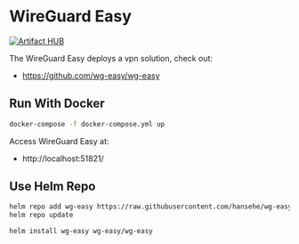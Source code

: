 # WireGuard Easy

[![Artifact HUB](https://img.shields.io/endpoint?url=https://artifacthub.io/badge/repository/wg-easy)](https://artifacthub.io/packages/search?repo=wg-easy)

The WireGuard Easy deploys a vpn solution, check out:
- https://github.com/wg-easy/wg-easy

## Run With Docker
```bash
docker-compose -f docker-compose.yml up
```

Access WireGuard Easy at: 
- http://localhost:51821/

## Use Helm Repo
```bash
helm repo add wg-easy https://raw.githubusercontent.com/hansehe/wg-easy-helm/master/helm/charts
helm repo update
```
```bash
helm install wg-easy wg-easy/wg-easy
```


